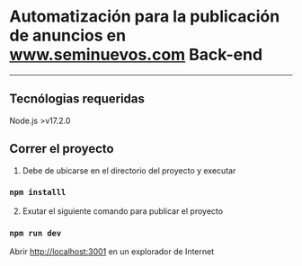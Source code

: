  # Automatización para la publicación de anuncios en www.seminuevos.com Back-end

***

## Tecnólogias requeridas

Node.js >v17.2.0

## Correr el proyecto

1. Debe de ubicarse en el directorio del proyecto y executar

### `npm installl`

2. Exutar el siguiente comando para publicar el proyecto

### `npm run dev`

Abrir [http://localhost:3001](http://localhost:3001) en un explorador de Internet
